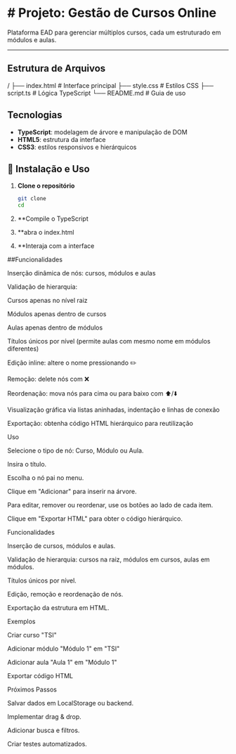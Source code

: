 # # Projeto: Gestão de Cursos Online

Plataforma EAD para gerenciar múltiplos cursos, cada um estruturado em módulos e aulas.

---

## Estrutura de Arquivos

/
├── index.html # Interface principal
├── style.css # Estilos CSS
├── script.ts # Lógica TypeScript
└── README.md # Guia de uso

## Tecnologias

- **TypeScript**: modelagem de árvore e manipulação de DOM  
- **HTML5**: estrutura da interface  
- **CSS3**: estilos responsivos e hierárquicos

## 🔧 Instalação e Uso

1. **Clone o repositório**

   ```bash
   git clone 
   cd
2. **Compile o TypeScript
3. **abra o index.html
4. **Interaja com a interface


##Funcionalidades

Inserção dinâmica de nós: cursos, módulos e aulas

Validação de hierarquia:

   Cursos apenas no nível raiz

   Módulos apenas dentro de cursos

   Aulas apenas dentro de módulos

Títulos únicos por nível (permite aulas com mesmo nome em módulos diferentes)

  Edição inline: altere o nome pressionando ✏️

   Remoção: delete nós com ❌

   Reordenação: mova nós para cima ou para baixo com ⬆️/⬇️

  Visualização gráfica via listas aninhadas, indentação e linhas de conexão

   Exportação: obtenha código HTML hierárquico para reutilização

Uso

Selecione o tipo de nó: Curso, Módulo ou Aula.

Insira o título.

Escolha o nó pai no menu.

Clique em "Adicionar" para inserir na árvore.

Para editar, remover ou reordenar, use os botões ao lado de cada item.

Clique em "Exportar HTML" para obter o código hierárquico.

Funcionalidades

Inserção de cursos, módulos e aulas.

Validação de hierarquia: cursos na raiz, módulos em cursos, aulas em módulos.

Títulos únicos por nível.

Edição, remoção e reordenação de nós.

Exportação da estrutura em HTML.

Exemplos

Criar curso "TSI"

Adicionar módulo "Módulo 1" em "TSI"

Adicionar aula "Aula 1" em "Módulo 1"

Exportar código HTML

Próximos Passos

Salvar dados em LocalStorage ou backend.

Implementar drag & drop.

Adicionar busca e filtros.

Criar testes automatizados.
